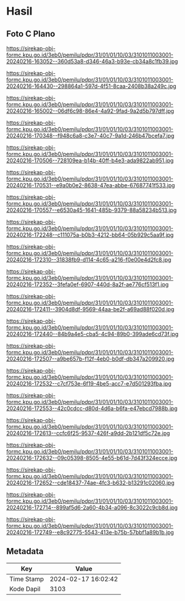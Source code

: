 # Hasil

## Foto C Plano

https://sirekap-obj-formc.kpu.go.id/3eb0/pemilu/pdpr/31/01/01/10/03/3101011003001-20240216-163052--360d53a8-d346-46a3-b93e-cb34a8c1fb39.jpg

https://sirekap-obj-formc.kpu.go.id/3eb0/pemilu/pdpr/31/01/01/10/03/3101011003001-20240216-164430--298864a1-597d-4f51-8caa-2408b38a249c.jpg

https://sirekap-obj-formc.kpu.go.id/3eb0/pemilu/pdpr/31/01/01/10/03/3101011003001-20240216-165002--06df6c98-86e4-4a92-9fad-9a2d5b797dff.jpg

https://sirekap-obj-formc.kpu.go.id/3eb0/pemilu/pdpr/31/01/01/10/03/3101011003001-20240216-170348--f948c6a8-c3e7-40c7-9a1d-246b47bcefa7.jpg

https://sirekap-obj-formc.kpu.go.id/3eb0/pemilu/pdpr/31/01/01/10/03/3101011003001-20240216-170506--728109ea-b14b-40ff-b4e3-ada9822ab951.jpg

https://sirekap-obj-formc.kpu.go.id/3eb0/pemilu/pdpr/31/01/01/10/03/3101011003001-20240216-170531--e9a0b0e2-8638-47ea-abbe-67687741f533.jpg

https://sirekap-obj-formc.kpu.go.id/3eb0/pemilu/pdpr/31/01/01/10/03/3101011003001-20240216-170557--e6530a45-1641-485b-9379-88a58234b513.jpg

https://sirekap-obj-formc.kpu.go.id/3eb0/pemilu/pdpr/31/01/01/10/03/3101011003001-20240216-172248--c111075a-b0b3-4212-bb64-05b929c5aa9f.jpg

https://sirekap-obj-formc.kpu.go.id/3eb0/pemilu/pdpr/31/01/01/10/03/3101011003001-20240216-172310--31838fb9-d114-4c65-a216-f0e00e4d2fc8.jpg

https://sirekap-obj-formc.kpu.go.id/3eb0/pemilu/pdpr/31/01/01/10/03/3101011003001-20240216-172352--3fefa0ef-6907-440d-8a2f-ae776cf513f1.jpg

https://sirekap-obj-formc.kpu.go.id/3eb0/pemilu/pdpr/31/01/01/10/03/3101011003001-20240216-172411--3904d8df-9569-44aa-be2f-a69ad88f020d.jpg

https://sirekap-obj-formc.kpu.go.id/3eb0/pemilu/pdpr/31/01/01/10/03/3101011003001-20240216-172440--84b9a4e5-cba5-4c94-89b0-399ade6cd73f.jpg

https://sirekap-obj-formc.kpu.go.id/3eb0/pemilu/pdpr/31/01/01/10/03/3101011003001-20240216-172507--a9be657b-f12f-4eb0-b0df-db347a209920.jpg

https://sirekap-obj-formc.kpu.go.id/3eb0/pemilu/pdpr/31/01/01/10/03/3101011003001-20240216-172532--c7cf753e-6f19-4be5-acc7-e7d501293fba.jpg

https://sirekap-obj-formc.kpu.go.id/3eb0/pemilu/pdpr/31/01/01/10/03/3101011003001-20240216-172553--42c0cdcc-d80d-4d6a-b6fa-e47ebcd7988b.jpg

https://sirekap-obj-formc.kpu.go.id/3eb0/pemilu/pdpr/31/01/01/10/03/3101011003001-20240216-172613--ccfc6f25-9537-426f-a9dd-2b121df5c72e.jpg

https://sirekap-obj-formc.kpu.go.id/3eb0/pemilu/pdpr/31/01/01/10/03/3101011003001-20240216-172632--09c05398-8505-4e55-b61d-7d43f324ecce.jpg

https://sirekap-obj-formc.kpu.go.id/3eb0/pemilu/pdpr/31/01/01/10/03/3101011003001-20240216-172652--cde18437-74ae-4fc3-b632-b13291c02060.jpg

https://sirekap-obj-formc.kpu.go.id/3eb0/pemilu/pdpr/31/01/01/10/03/3101011003001-20240216-172714--899af5d6-2a60-4b34-a096-8c3022c9cb8d.jpg

https://sirekap-obj-formc.kpu.go.id/3eb0/pemilu/pdpr/31/01/01/10/03/3101011003001-20240216-172749--e8c92775-5543-413e-b75b-57bbf1a89b1b.jpg


## Metadata

| Key        | Value               |
| ---------- | ------------------- |
| Time Stamp | 2024-02-17 16:02:42 |
| Kode Dapil | 3103                |




